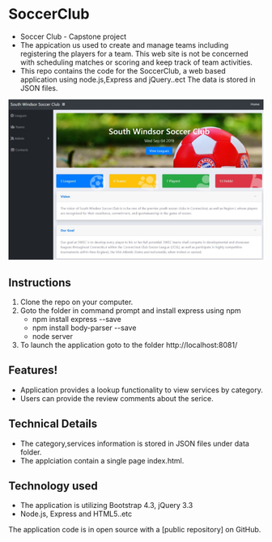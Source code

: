 # SoccerClub
- Soccer Club - Capstone project
- The appication us used to create and manage teams including registering the players for a team. This web site is not be concerned with scheduling matches or scoring and keep track of team activities.
- This repo contains the code for the SoccerClub, a web based application using node.js,Express and jQuery..ect The data is stored in JSON files. 


![SoccerClub](public/images/soccerclub.jpg "SoccerClub")


## Instructions
1. Clone the repo on your computer.
2. Goto the folder in command prompt and install express using npm
    - npm install express --save
    - npm install body-parser --save
    - node server
3.  To launch the application goto to the folder http://localhost:8081/ 


## Features!
- Application provides a lookup functionality to view services by category.
- Users can provide the review comments about the serice.

## Technical Details
- The category,services information is stored in JSON files under data folder.
- The applciation contain a single page index.html.

## Technology used
* The application is utilizing Bootstrap 4.3, jQuery 3.3 
* Node.js, Express and HTML5..etc

The application code is in open source with a [public repository] on GitHub.

